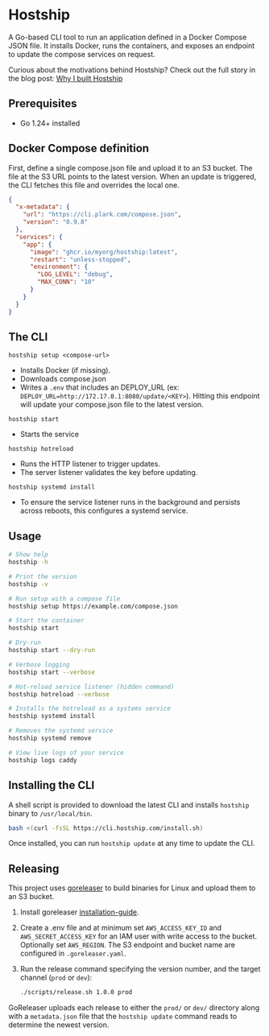 # Hostship

A Go-based CLI tool to run an application defined in a Docker Compose JSON file. 
It installs Docker, runs the containers, and exposes an endpoint to update the  compose services on request. 

Curious about the motivations behind Hostship? Check out the full story in the blog post: [Why I built Hostship](https://plark.com/hostship-dokku-alternative)
 
## Prerequisites

* Go 1.24+ installed

## Docker Compose definition 
First, define a single compose.json file and upload it to an S3 bucket. The file at the S3 URL points to the latest version. When an update is triggered, the CLI fetches this file and overrides the local one.

```json
{
  "x-metadata": {
    "url": "https://cli.plark.com/compose.json",
    "version": "0.9.8"
  },
  "services": {
    "app": {
      "image": "ghcr.io/myorg/hostship:latest",
      "restart": "unless-stopped",
      "environment": {
        "LOG_LEVEL": "debug",
        "MAX_CONN": "10"
      }
    }
  }
}
```


## The CLI

```Shell
hostship setup <compose-url>
```

- Installs Docker (if missing).
- Downloads compose.json
- Writes a `.env` that includes an DEPLOY_URL (ex: `DEPLOY_URL=http://172.17.0.1:8080/update/<KEY>`). Hitting this endpoint will update your compose.json file to the latest version.


```Shell
hostship start
```
- Starts the service

```Shell
hostship hotreload
```
- Runs the HTTP listener to trigger updates.
- The server listener validates the key before updating.

```Shell
hostship systemd install
```
- To ensure the service listener runs in the background and persists across reboots, this configures a systemd service.

## Usage
```bash
# Show help
hostship -h

# Print the version
hostship -v

# Run setup with a compose file
hostship setup https://example.com/compose.json

# Start the container
hostship start

# Dry-run
hostship start --dry-run

# Verbose logging
hostship start --verbose

# Hot-reload service listener (hidden command)
hostship hotreload --verbose

# Installs the hotreload as a systems service
hostship systemd install

# Removes the systemd service
hostship systemd remove

# View live logs of your service
hostship logs caddy
```


## Installing the CLI

A shell script is provided to download the latest CLI and installs `hostship` binary to `/usr/local/bin`. 

```bash
bash <(curl -fsSL https://cli.hostship.com/install.sh)
```

Once installed, you can run `hostship update` at any time to update the CLI.

## Releasing

This project uses [goreleaser](https://goreleaser.com/) to build binaries for Linux and upload them to an S3 bucket.

1. Install goreleaser [installation-guide](https://goreleaser.com/install/#npm).
2. Create a .env file and at minimum set `AWS_ACCESS_KEY_ID` and `AWS_SECRET_ACCESS_KEY` for an IAM user with write access to the bucket. Optionally set `AWS_REGION`. The S3 endpoint and bucket name are configured in `.goreleaser.yaml`.

3. Run the release command specifying the version number, and the target channel (`prod` or `dev`):

   ```bash
   ./scripts/release.sh 1.0.0 prod
   ```

GoReleaser uploads each release to either the `prod/` or `dev/` directory along with a `metadata.json` file that the `hostship update` command reads to determine the newest version.
